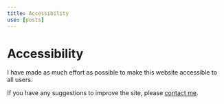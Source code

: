 ```yaml
---
title: Accessibility
use: [posts]
---
```

# Accessibility

I have made as much effort as possible to make this website accessible to all users.

If you have any suggestions to improve the site, please [contact me](/contact/).

